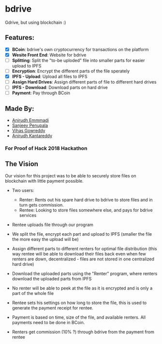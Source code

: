 # bdrive
Gdrive, but using blockchain :)

## Features:
- [x] **BCoin**: bdrive's own cryptocurrency for transactions on the platform
- [x] **Wesite Front End**: Website for bdrive
- [ ] **Splitting**: Split the "to-be uploded" file into smaller parts for easier upload to IPFS
- [ ] **Encryption**: Encrypt the different parts of the file sperately
- [x] **IPFS - Upload**: Upload all files to IPFS
- [ ] **Assign Hard Drives**: Assign different parts of file to different hard drives
- [ ] **IPFS - Download**: Download parts on hard drive
- [ ] **Payment**: Pay through BCoin

## Made By:
- [Anirudh Emmmadi](https://anirudhemmadi.com)
- [Sanjeev Penupala](https://www.linkedin.com/in/sanjeev-penupala/)
- [Vihas Gowreddy](https://www.linkedin.com/in/vihas-gowreddy-550499171/)
- [Anirudh Kantareddy](https://www.linkedin.com/in/anirudh-kantareddy-b3529116b/)

### For Proof of Hack 2018 Hackathon

## The Vision
Our vision for this project was to be able to securely store files on blockchain with little payment possible. 
- Two users:
  - Renter: Rents out his spare hard drive to bdrive to store files and in turn gets commission.
  - Rentee: Looking to store files somewhere else, and pays for bdrive services

- Rentee uploads file through our program
- We split the file, encrypt each part and upload to IPFS (smaller the file the more easy the upload will be)
- Assign different parts to different renters for optimal file distribution (this way rentee will be able to download their files back even when few renters are down, decentralized - files are not stored in one centralized hard drive)
- Download the uploaded parts using the "Renter" program, where renters download the uploaded parts from IPFS 
- No renter will be able to peek at the file as it is encrypted and is only a part of the whole file
- Rentee sets his settings on how long to store the file, this is used to generate the payment receipt for rentee. 
- Payment is based on time, size of the file, and available renters. All payments need to be done in BCoin. 
- Renters get commission (10% ?) through bdrive from the payment from rentee 
